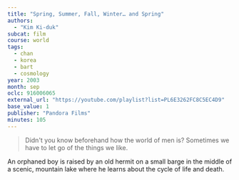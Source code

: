 ```yaml
---
title: "Spring, Summer, Fall, Winter… and Spring"
authors:
  - "Kim Ki-duk"
subcat: film
course: world
tags:
  - chan
  - korea
  - bart
  - cosmology
year: 2003
month: sep
oclc: 916006065
external_url: "https://youtube.com/playlist?list=PL6E3262FC8C5EC4D9"
base_value: 1
publisher: "Pandora Films"
minutes: 105
---
```


> Didn't you know beforehand how the world of men is? Sometimes we have to let go of the things we like.

An orphaned boy is raised by an old hermit on a small barge in the middle of a scenic, mountain lake where he learns about the cycle of life and death.
